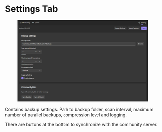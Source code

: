 # Settings Tab

<figure><img src=".gitbook/assets/image (2).png" alt=""><figcaption></figcaption></figure>

Contains backup settings. Path to backup folder, scan interval, maximum number of parallel backups, compression level and logging.

There are buttons at the bottom to synchronize with the community server.

